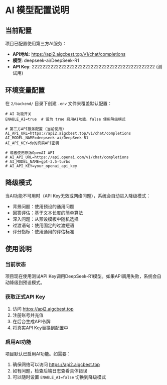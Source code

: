 # AI 模型配置说明

## 当前配置

项目已配置使用第三方AI服务：
- **API地址**: https://api2.aigcbest.top/v1/chat/completions
- **模型**: deepseek-ai/DeepSeek-R1  
- **API Key**: 2222222222222222222222222222222222222222222222 (测试用)

## 环境变量配置

在 `2/backend/` 目录下创建 `.env` 文件来覆盖默认配置：

```env
# AI 功能开关
ENABLE_AI=true  # 设为 true 启用AI功能，false 使用降级模式

# 第三方API服务配置 (当前使用)
AI_API_URL=https://api2.aigcbest.top/v1/chat/completions
AI_MODEL_NAME=deepseek-ai/DeepSeek-R1
AI_API_KEY=你的真实API密钥

# 或者使用原版OpenAI API
# AI_API_URL=https://api.openai.com/v1/chat/completions
# AI_MODEL_NAME=gpt-3.5-turbo
# AI_API_KEY=your_openai_api_key
```

## 降级模式

当AI功能不可用时（API Key无效或网络问题），系统会自动进入降级模式：

- 背景问题：使用预设的通用问题
- 回答评估：基于文本长度的简单算法
- 深入问题：从预设模板中随机选择
- 过渡语句：使用固定的过渡短语
- 评分指标：使用通用的评估标准

## 使用说明

### 当前状态
项目现在使用测试API Key调用DeepSeek-R1模型。如果API调用失败，系统会自动降级到预设模式。

### 获取正式API Key
1. 访问 https://api2.aigcbest.top
2. 注册账号并充值
3. 在后台生成API令牌
4. 将真实API Key替换到配置中

### 启用AI功能
项目默认已启用AI功能。如需要：
1. 确保网络可以访问 https://api2.aigcbest.top
2. 如有问题，检查后端日志查看具体错误
3. 可以随时设置 `ENABLE_AI=false` 切换到降级模式 